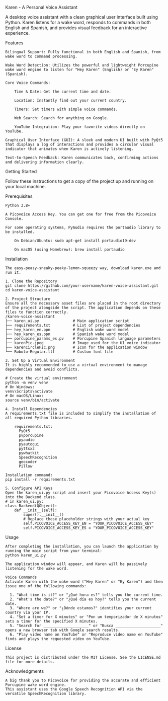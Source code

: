 Karen - A Personal Voice Assistant

A desktop voice assistant with a clean graphical user interface built using Python. Karen listens for a wake word, responds to commands in both English and Spanish, and provides visual feedback for an interactive experience.

Features

    Bilingual Support: Fully functional in both English and Spanish, from wake word to command processing.

    Wake Word Detection: Utilizes the powerful and lightweight Porcupine wake word engine to listen for "Hey Karen" (English) or "Ey Karen" (Spanish).

    Core Voice Commands:

        Time & Date: Get the current time and date.

        Location: Instantly find out your current country.

        Timers: Set timers with simple voice commands.

        Web Search: Search for anything on Google.

        YouTube Integration: Play your favorite videos directly on YouTube.

    Graphical User Interface (GUI): A sleek and modern UI built with PyQt5 that displays a log of interactions and provides a circular visual indicator that animates when Karen is actively listening.

    Text-to-Speech Feedback: Karen communicates back, confirming actions and delivering information clearly.

Getting Started

Follow these instructions to get a copy of the project up and running on your local machine.

Prerequisites

    Python 3.8+

    A Picovoice Access Key. You can get one for free from the Picovoice Console.

    For some operating systems, PyAudio requires the portaudio library to be installed.

        On Debian/Ubuntu: sudo apt-get install portaudio19-dev

        On macOS (using Homebrew): brew install portaudio

Installation

    The easy-peasy-sneaky-peaky-lemon-squeezy way, download karen.exe and run it.
    
    1. Clone the Repository
    git clone https://github.com/your-username/karen-voice-assistant.git
    cd karen-voice-assistant

    2. Project Structure
    Ensure all the necessary asset files are placed in the root directory of the project alongside the script. The application depends on these files to function correctly.
    /karen-voice-assistant
    ├── karen_ui.py               # Main application script
    ├── requirements.txt          # List of project dependencies
    ├── hey_karen_en.ppn          # English wake word model
    ├── hey_karen_es.ppn          # Spanish wake word model
    ├── porcupine_params_es.pv    # Porcupine Spanish language parameters
    ├── karenPic.jpeg             # Image used for the UI voice indicator
    ├── karenCirclePic.png        # Icon for the application window
    └── Roboto-Regular.ttf        # Custom font file

    3. Set Up a Virtual Environment
    It is highly recommended to use a virtual environment to manage dependencies and avoid conflicts.

    # Create the virtual environment
    python -m venv venv
    # On Windows:
    venv\Scripts\activate
    # On macOS/Linux:
    source venv/bin/activate

    4. Install Dependencies
    A requirements.txt file is included to simplify the installation of all required Python libraries.

        requirements.txt:
          PyQt5
          pvporcupine
          pyaudio
          pyautogui
          pyttsx3
          pywhatkit
          SpeechRecognition
          geocoder
          Pillow

    Installation command:
    pip install -r requirements.txt

    5. Configure API Keys
    Open the karen_ui.py script and insert your Picovoice Access Key(s) into the Backend class.
    # in karen_ui.py:
    class Backend(QObject):
        def __init__(self):
            super().__init__()
            # Replace these placeholder strings with your actual key
            self.PICOVOICE_ACCESS_KEY_EN = "YOUR_PICOVOICE_ACCESS_KEY"
            self.PICOVOICE_ACCESS_KEY_ES = "YOUR_PICOVOICE_ACCESS_KEY"

Usage
    
    After completing the installation, you can launch the application by running the main script from your terminal:
    python karen_ui.py

    The application window will appear, and Karen will be passively listening for the wake word.

    Voice Commands
    Activate Karen with the wake word ("Hey Karen" or "Ey Karen") and then issue one of the following commands:

      1. "What time is it?" or "¿Qué hora es?" tells you the current time.
      2. "What's the date?" or "¿Qué día es hoy?" tells you the current date.
      3. "Where are we?" or "¿Dónde estamos?" identifies your current country via your IP.
      4. "Set a timer for X minutes" or "Pon un temporizador de X minutos" sets a timer for the specified X minutes.
      5. "Search for ____________________" or "Busca ____________________" opens a new browser tab with Google search results.
      6. "Play video name on YouTube" or "Reproduce video name en YouTube" finds and plays the requested video on YouTube.

License
    
    This project is distributed under the MIT License. See the LICENSE.md file for more details.
    
Acknowledgments
    
    A big thank you to Picovoice for providing the accurate and efficient Porcupine wake word engine.
    This assistant uses the Google Speech Recognition API via the versatile SpeechRecognition library.
